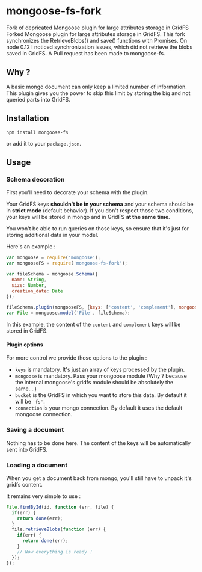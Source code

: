 # mongoose-fs-fork

Fork of depricated Mongoose plugin for large attributes storage in GridFS
Forked Mongoose plugin for large attributes storage in GridFS. This fork synchronizes the RetrieveBlobs() and save() functions with Promises. On node 0.12 I noticed synchronization issues, which did not retrieve the blobs saved in GridFS. A Pull request has been made to mongoose-fs.

## Why ?

A basic mongo document can only keep a limited number of information. This plugin gives you the power to skip this limit by storing the big and not queried parts into GridFS.

## Installation

```shell
npm install mongoose-fs
```

or add it to your `package.json`.

## Usage

### Schema decoration

First you'll need to decorate your schema with the plugin.

Your GridFS keys **shouldn't be in your schema** and your schema should be in **strict mode** (default behavior). If you don't respect those two conditions, your keys will be stored in mongo and in GridFS **at the same time**.

You won't be able to run queries on those keys, so ensure that it's just for storing additional data in your model.

Here's an example :

```javascript
var mongoose = require('mongoose');
var mongooseFS = require('mongoose-fs-fork');

var fileSchema = mongoose.Schema({
  name: String,
  size: Number,
  creation_date: Date
});

fileSchema.plugin(mongooseFS, {keys: ['content', 'complement'], mongoose: mongoose});
var File = mongoose.model('File', fileSchema);
```

In this example, the content of the `content` and `complement` keys will be stored in GridFS.

#### Plugin options

For more control we provide those options to the plugin :

* `keys` is mandatory. It's just an array of keys processed by the plugin.
* `mongoose` is mandatory. Pass your mongoose module (Why ? because the internal mongoose's gridfs module should be absolutely the same....)
* `bucket` is the GridFS in which you want to store this data. By default it will be `'fs'`.
* `connection` is your mongo connection. By default it uses the default mongoose connection.

### Saving a document

Nothing has to be done here. The content of the keys will be automatically sent into GridFS.

### Loading a document

When you get a document back from mongo, you'll still have to unpack it's gridfs content.

It remains very simple to use :

```javascript
File.findById(id, function (err, file) {
  if(err) {
    return done(err);
  }
  file.retrieveBlobs(function (err) {
    if(err) {
      return done(err);
    }
    // Now everything is ready !
  });
});
```
